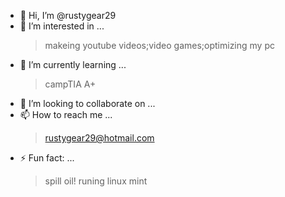 - 👋 Hi, I’m @rustygear29
- 👀 I’m interested in ... 
  >makeing youtube videos;video games;optimizing my pc
- 🌱 I’m currently learning ...
  >campTIA A+
- 💞️ I’m looking to collaborate on ...
- 📫 How to reach me ...
  >rustygear29@hotmail.com
- ⚡ Fun fact: ...
  >spill oil!
  >runing linux mint
<!---
rustygear29/rustygear29 is a ✨ special ✨ repository because its `README.md` (this file) appears on your GitHub profile.
You can click the Preview link to take a look at your changes.
--->
